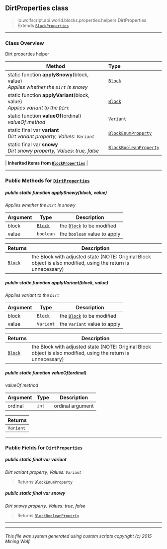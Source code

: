 ## DirtProperties __class__

>io.wolfscript.api.world.blocks.properties.helpers.DirtProperties
>Extends [`BlockProperties`](BlockProperties.md)

---

### Class Overview

Dirt properties helper

Method | Type   
--- | :--- 
static function __applySnowy__(block, value) <br> _Applies whether the `Dirt` is snowy_ | [`Block`](../../Block.md)
static function __applyVariant__(block, value) <br> _Applies variant to the `Dirt`_ | [`Block`](../../Block.md)
static function __valueOf__(ordinal) <br> _valueOf method_ | `Variant`
static final var __variant__ <br> _Dirt variant property, Values: `Variant`_ | [`BlockEnumProperty`](../BlockEnumProperty.md)
static final var __snowy__ <br> _Dirt snowy property, Values: true, false_ | [`BlockBooleanProperty`](../BlockBooleanProperty.md)
 |
__Inherited items from [`BlockProperties`](BlockProperties.md)__ |





---


### Public Methods for [`DirtProperties`](DirtProperties.md)

##### <a id='applysnowy'></a>public static function __applySnowy__(block, value)

_Applies whether the `Dirt` is snowy_

Argument | Type | Description  
--- | --- | --- 
block | [`Block`](../../Block.md) | the [`Block`](../../Block.md) to be modified
value | `boolean` | the `boolean` value to apply

Returns | Description
--- | --- 
[`Block`](../../Block.md) | the Block with adjusted state (NOTE: Original Block object is also modified, using the return is unnecessary)


##### <a id='applyvariant'></a>public static function __applyVariant__(block, value)

_Applies variant to the `Dirt`_

Argument | Type | Description  
--- | --- | --- 
block | [`Block`](../../Block.md) | the [`Block`](../../Block.md) to be modified
value | `Variant` | the `Variant` value to apply

Returns | Description
--- | --- 
[`Block`](../../Block.md) | the Block with adjusted state (NOTE: Original Block object is also modified, using the return is unnecessary)


##### <a id='valueof'></a>public static function __valueOf__(ordinal)

_valueOf method_

Argument | Type | Description  
--- | --- | --- 
ordinal | `int` | ordinal argument

Returns | 
--- | 
`Variant` |


---

### Public Fields for [`DirtProperties`](DirtProperties.md)

##### <a id='variant'></a>public static final var __variant__

_Dirt variant property, Values: `Variant`_

>Returns
>  [`BlockEnumProperty`](../BlockEnumProperty.md)

##### <a id='snowy'></a>public static final var __snowy__

_Dirt snowy property, Values: true, false_

>Returns
>  [`BlockBooleanProperty`](../BlockBooleanProperty.md)

---


---


###### This file was system generated using custom scripts copyright (c) 2015 Mining Wolf.
	

